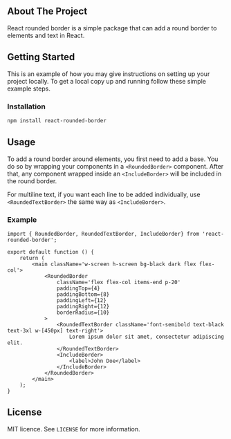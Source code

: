 ## About The Project

React rounded border is a simple package that can add a round border to elements and text in React.

## Getting Started

This is an example of how you may give instructions on setting up your project locally.
To get a local copy up and running follow these simple example steps.

### Installation

```bash
npm install react-rounded-border
```

## Usage

To add a round border around elements, you first need to add a base. You do so by wrapping your components in a `<RoundedBorder>` component. After that, any component wrapped inside an `<IncludeBorder>` will be included in the round border.

For multiline text, if you want  each line to be added individually, use `<RoundedTextBorder>` the same way as `<IncludeBorder>`.

### Example

```tsx
import { RoundedBorder, RoundedTextBorder, IncludeBorder} from 'react-rounded-border';

export default function () {
    return (
        <main className='w-screen h-screen bg-black dark flex flex-col'>
            <RoundedBorder
                className='flex flex-col items-end p-20'
                paddingTop={4}
                paddingBottom={8}
                paddingLeft={12}
                paddingRight={12}
                borderRadius={10}
            >
                <RoundedTextBorder className='font-semibold text-black text-3xl w-[450px] text-right'>
                    Lorem ipsum dolor sit amet, consectetur adipiscing elit.
                </RoundedTextBorder>
                <IncludeBorder>
                    <label>John Doe</label>
                </IncludeBorder>
            </RoundedBorder>
        </main>
    );
}
```

## License

MIT licence. See `LICENSE` for more information.
